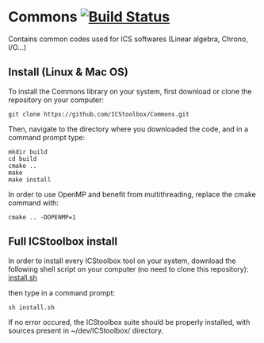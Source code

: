 # Commons [![Build Status](https://travis-ci.org/ICStoolbox/Commons.svg?branch=master)](https://travis-ci.org/ICStoolbox/Commons)

Contains common codes used for ICS softwares (Linear algebra, Chrono, I/O...)

## Install (Linux & Mac OS)

To install the Commons library on your system, first download or clone the repository on your computer:
```
git clone https://github.com/ICStoolbox/Commons.git
```
Then, navigate to the directory where you downloaded the code, and in a command prompt type:
```
mkdir build
cd build
cmake ..
make
make install
```
In order to use OpenMP and benefit from multithreading, replace the cmake command with:
```
cmake .. -DOPENMP=1
```

## Full ICStoolbox install

In order to install every ICStoolbox tool on your system, download the following shell script on your computer (no need to clone this repository):
[install.sh](install.sh)

then type in a command prompt:
```
sh install.sh
```
If no error occured, the ICStoolbox suite should be properly installed, with sources present in ~/dev/ICStoolbox/ directory.